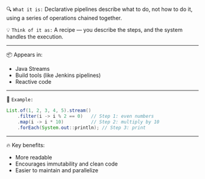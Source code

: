 🔍 `What it is:`
Declarative pipelines describe what to do, not how to do it, using a series of operations chained together.

💡 `Think of it as:` A recipe — you describe the steps, and the system handles the execution.

---
📦 Appears in:
 - Java Streams
 - Build tools (like Jenkins pipelines)
 - Reactive code

---
 🔧 `Example:`
```java
List.of(1, 2, 3, 4, 5).stream()
    .filter(i -> i % 2 == 0)   // Step 1: even numbers
    .map(i -> i * 10)          // Step 2: multiply by 10
    .forEach(System.out::println); // Step 3: print
```
---

🔥 Key benefits:
 - More readable
 - Encourages immutability and clean code
 - Easier to maintain and parallelize

